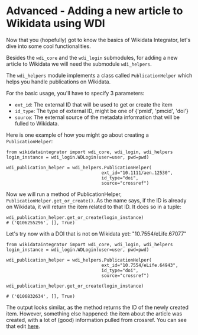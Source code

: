 # Advanced - Adding a new article to Wikidata using WDI

Now that you (hopefully) got to know the basics of Wikidata Integrator, let's dive into some cool functionalities.

Besides the `wdi_core` and the `wdi_login` submodules, for adding a new article to Wikidata we will need the submodule `wdi_helpers`.

The `wdi_helpers` module implements a class called `PublicationHelper` which helps you handle publications on Wikidata.

For the basic usage, you'll have to specify 3 parameters:

- `ext_id`: The external ID that will be used to get or create the item
- `id_type`: The type of external ID, might be one of {'pmid', 'pmcid', 'doi'}
- `source`: The external source of the metadata information that will be fulled to Wikidata. 

Here is one example of how you might go about creating a `PublicationHelper`:

```python3
from wikidataintegrator import wdi_core, wdi_login, wdi_helpers
login_instance = wdi_login.WDLogin(user=user, pwd=pwd)

wdi_publication_helper = wdi_helpers.PublicationHelper(
                                    ext_id="10.1111/aen.12530",
                                    id_type="doi",
                                    source="crossref")
```

Now we will run a method of PublicationHelper, `PublicationHelper.get_or_create()`. 
As the name says, if the ID is already on Wikidata, it will return the item related to that ID.
It does so in a tuple:

```python3
wdi_publication_helper.get_or_create(login_instance)
# ('Q106255296', [], True)
```

Let's try now with a DOI that is not on Wikidata yet: "10.7554/eLife.67077"



```python3
from wikidataintegrator import wdi_core, wdi_login, wdi_helpers
login_instance = wdi_login.WDLogin(user=user, pwd=pwd)

wdi_publication_helper = wdi_helpers.PublicationHelper(
                                    ext_id="10.7554/eLife.64943",
                                    id_type="doi",
                                    source="crossref")
                                    
wdi_publication_helper.get_or_create(login_instance)

# ('Q106832634', [], True)
```
The output looks similar, as the method returns the ID of the newly created item. However, something else happened: 
the item about the article  was created, with a lot of (good) information pulled from crossref. 
You can see that edit [here](https://www.wikidata.org/w/index.php?title=Q106832634&oldid=1420451380).




